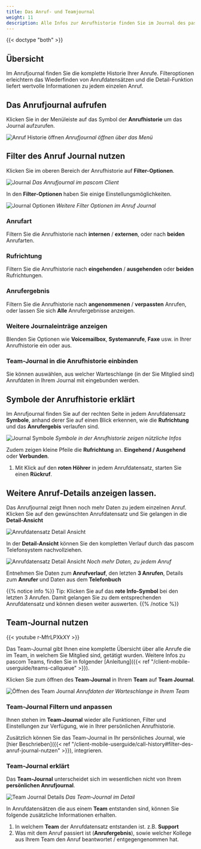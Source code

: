 ```yaml
---
title: Das Anruf- und Teamjournal
weight: 11
description: Alle Infos zur Anrufhistorie finden Sie im Journal des pascom Client
---
```


{{< doctype "both" >}}
 

## Übersicht


Im Anrufjournal finden Sie die komplette Historie Ihrer Anrufe. Filteroptionen erleichtern das Wiederfinden von Anrufdatensätzen und die Detail-Funktion liefert wertvolle Informationen zu jedem einzelen Anruf.

## Das Anrufjournal aufrufen

Klicken Sie in der Menüleiste auf das Symbol der **Anrufhistorie** um das Journal aufzurufen.

![Anruf Historie öffnen](open_call_history.jpg)
*Anrufjournal öffnen über das Menü*
</br>

## Filter des Anruf Journal nutzen

Klicken Sie im oberen Bereich der Anrufhistorie auf **Filter-Optionen**.

![Journal](journal.de.jpg)
*Das Anrufjournal im pascom Client*
</br>

In den **Filter-Optionen** haben Sie einige Einstellungsmöglichkeiten.

![Journal Optionen](journal_options.de.jpg)
*Weitere Filter Optionen im Anruf Journal*
</br>

### Anrufart

Filtern Sie die Anrufhistorie nach **internen** / **externen**, oder nach **beiden** Anrufarten.

### Rufrichtung

Filtern Sie die Anrufhistorie nach **eingehenden** / **ausgehenden** oder **beiden** Rufrichtungen.

### Anrufergebnis

Filtern Sie die Anrufhistorie nach **angenommenen** / **verpassten** Anrufen, oder lassen Sie sich **Alle** Anrufergebnisse anzeigen.

### Weitere Journaleinträge anzeigen

Blenden Sie Optionen wie **Voicemailbox**, **Systemanrufe**, **Faxe** usw. in Ihrer Anrufhistorie ein oder aus. 

### Team-Journal in die Anrufhistorie einbinden

Sie können auswählen, aus welcher Warteschlange (in der Sie Mitglied sind) Anrufdaten in Ihrem Journal mit eingebunden werden. 

## Symbole der Anrufhistorie erklärt

Im Anrufjournal finden Sie auf der rechten Seite in jedem Anrufdatensatz **Symbole**, anhand derer Sie auf einen Blick erkennen, wie die **Rufrichtung** und das **Anrufergebis** verlaufen sind.

![Journal Symbole](colors_explained.de.jpg)
*Symbole in der Anrufhistorie zeigen nützliche Infos*

Zudem zeigen kleine Pfeile die **Rufrichtung** an. **Eingehend / Ausgehend** oder **Verbunden**.

1. Mit Klick auf den **roten Höhrer** in jedem Anrufdatensatz, starten Sie einen **Rückruf**.

## Weitere Anruf-Details anzeigen lassen.

Das Anrufjournal zeigt Ihnen noch mehr Daten zu jedem einzelnen Anruf. Klicken Sie auf den gewünschten Anrufdatensatz und Sie gelangen in die **Detail-Ansicht**

![Anrufdatensatz Detail Ansicht](journal_details.de.jpg)


In der **Detail-Ansicht** können Sie den kompletten Verlauf durch das pascom Telefonsystem nachvollziehen.

![Anrufdatensatz Detail Ansicht](journal_details_view.de.jpg)
*Noch mehr Daten, zu jedem Anruf*


Entnehmen Sie Daten zum **Anrufverlauf**, den letzten **3 Anrufen**, Details zum **Anrufer** und Daten aus dem **Telefonbuch**

{{% notice info %}}
Tip: Klicken Sie auf das **rote Info-Symbol** bei den letzten 3 Anrufen. Damit gelangen Sie zu dem entsprechenden Anrufdatensatz und können diesen weiter auswerten.
{{% /notice %}}

## Team-Journal nutzen

{{< youtube r-MfrLPXkXY  >}} 

Das Team-Journal gibt Ihnen eine komplette Übersicht über alle Anrufe die im Team, in welchem Sie Mitglied sind, getätigt wurden. Weitere Infos zu pascom Teams, finden Sie in folgender [Anleitung]({{< ref "/client-mobile-userguide/teams-callqueue" >}}).

Klicken Sie zum öffnen des **Team-Journal** in Ihrem **Team** auf **Team Journal**.

![Öffnen des Team Journal](open_team_journal.de.jpg)
*Anrufdaten der Warteschlange in Ihrem Team*

### Team-Journal Filtern und anpassen

Ihnen stehen im **Team-Journal** wieder alle Funktionen, Filter und Einstellungen zur Verfügung, wie in Ihrer persönlichen Anrufhistorie.

Zusätzlich können Sie das Team-Journal in Ihr persönliches Journal, wie [hier Beschrieben]({{< ref "/client-mobile-userguide/call-history#filter-des-anruf-journal-nutzen" >}}), integrieren. 

### Team-Journal erklärt

Das **Team-Journal** unterscheidet sich im wesentlichen nicht von Ihrem **persönlichen Anrufjournal**. 

![Team Journal Details](team_journal_details.de.jpg)
*Das Team-Journal im Detail*

In Anrufdatensätzen die aus einem **Team** entstanden sind, können Sie folgende zusätzliche Informationen erhalten.

1. In welchem **Team** der Anrufdatensatz entstanden ist. z.B. **Support**
2. Was mit dem Anruf passiert ist (**Anrufergebnis**), sowie welcher Kollege aus Ihrem Team den Anruf beantwortet / entgegengenommen hat.   

<br />










